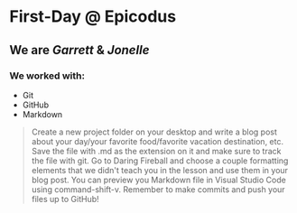 # First-Day @ Epicodus
## We are _Garrett_ & _Jonelle_
### We worked with:
* Git
* GitHub
* Markdown
> Create a new project folder on your desktop and write a blog post about your day/your favorite food/favorite vacation  destination, etc. Save the file with .md as the extension on it and make sure to track the file with git. Go to Daring Fireball and choose a couple formatting elements that we didn't teach you in the lesson and use them in your blog post. You can preview you Markdown file in Visual Studio Code using command-shift-v. Remember to make commits and push your files up to GitHub!
